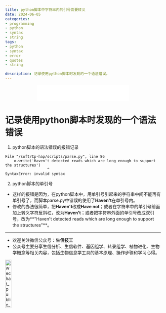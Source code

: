 ```yaml
---
title: python脚本中字符串内的引号需要转义
date: 2024-06-05
categories: 
- programming
- python
- syntax
- string
tags:
- python
- syntax
- error
- quotes
- string

description: 记录使用python脚本时发现的一个语法错误。
---
```


<div align="middle"><iframe frameborder="no" border="0" marginwidth="0" marginheight="0" width=298 height=52 src="//music.163.com/outchain/player?type=2&id=2132217277&auto=1&height=32"></iframe></div>

# 记录使用python脚本时发现的一个语法错误

1. python脚本的语法错误的报错记录

```log
File "/soft/Cp-hap/scripts/parse.py", line 86
    o.write('Haven't detected reads which are long enough to support the structures')
                   ^
SyntaxError: invalid syntax
```

2. python脚本的单引号
- 这样的报错是因为，在python脚本中，用单引号引起来的字符串中间不能再有单引号了，而脚本parse.py中错误的使用了**Haven't**在单引号内。
- 修改的办法很简单，把**Haven't**改成**Have not**；或者在字符串中的单引号前面加上转义字符反斜杠，改为**Haven\'t**；或者把字符串外面的单引号改成双引号，改为**"Haven't detected reads which are long enough to support the structures"**。


-------

- 欢迎关注微信公众号：**生信技工**
- 公众号主要分享生信分析、生信软件、基因组学、转录组学、植物进化、生物学概念等相关内容，包括生物信息学工具的基本原理、操作步骤和学习心得。

<img src="https://github.com/yanzhongsino/yanzhongsino.github.io/blob/hexo/source/wechat/Wechat_public_qrcode.jpg?raw=true" width=20% title="wechat_public_QRcode.png" align=center/>
